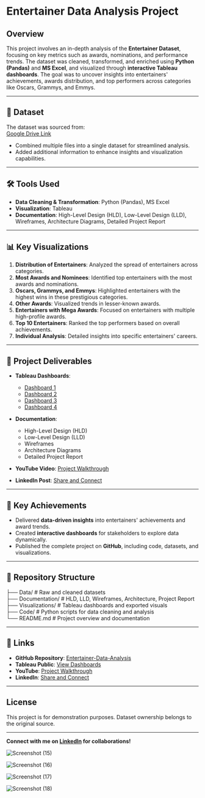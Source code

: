 # Entertainer Data Analysis Project  

## Overview  
This project involves an in-depth analysis of the **Entertainer Dataset**, focusing on key metrics such as awards, nominations, and performance trends. The dataset was cleaned, transformed, and enriched using **Python (Pandas)** and **MS Excel**, and visualized through **interactive Tableau dashboards**. The goal was to uncover insights into entertainers' achievements, awards distribution, and top performers across categories like Oscars, Grammys, and Emmys.  

---

## 🔗 Dataset  
The dataset was sourced from:  
[Google Drive Link](https://drive.google.com/drive/folders/1sJm4vy-qfuk3CFgE_zMMPGVYFmoIg35n)  

- Combined multiple files into a single dataset for streamlined analysis.  
- Added additional information to enhance insights and visualization capabilities.  

---

## 🛠️ Tools Used  
- **Data Cleaning & Transformation**: Python (Pandas), MS Excel  
- **Visualization**: Tableau  
- **Documentation**: High-Level Design (HLD), Low-Level Design (LLD), Wireframes, Architecture Diagrams, Detailed Project Report  

---

## 📊 Key Visualizations  
1. **Distribution of Entertainers**: Analyzed the spread of entertainers across categories.  
2. **Most Awards and Nominees**: Identified top entertainers with the most awards and nominations.  
3. **Oscars, Grammys, and Emmys**: Highlighted entertainers with the highest wins in these prestigious categories.  
4. **Other Awards**: Visualized trends in lesser-known awards.  
5. **Entertainers with Mega Awards**: Focused on entertainers with multiple high-profile awards.  
6. **Top 10 Entertainers**: Ranked the top performers based on overall achievements.  
7. **Individual Analysis**: Detailed insights into specific entertainers' careers.  

---

## 📂 Project Deliverables  
- **Tableau Dashboards**:  
  - [Dashboard 1](https://public.tableau.com/app/profile/syed.mujtaba8280/viz/EntertainerDataAnalysis_16681956685100/Dashboard1)  
  - [Dashboard 2](https://public.tableau.com/app/profile/syed.mujtaba8280/viz/EntertainerDataAnalysis2/Dashboard2)  
  - [Dashboard 3](https://public.tableau.com/app/profile/syed.mujtaba8280/viz/EntertainerDataAnalysis3/Dashboard3)  
  - [Dashboard 4](https://public.tableau.com/app/profile/syed.mujtaba8280/viz/EntertainerDataAnalysis4/Dashboard4)  

- **Documentation**:  
  - High-Level Design (HLD)  
  - Low-Level Design (LLD)  
  - Wireframes  
  - Architecture Diagrams  
  - Detailed Project Report  

- **YouTube Video**: [Project Walkthrough](https://youtu.be/zZbzGVt-CkQ)  
- **LinkedIn Post**: [Share and Connect](https://www.linkedin.com/in/syed-mujtaba-831a81256/recent-activity/)  

---

## 🚀 Key Achievements  
- Delivered **data-driven insights** into entertainers' achievements and award trends.  
- Created **interactive dashboards** for stakeholders to explore data dynamically.  
- Published the complete project on **GitHub**, including code, datasets, and visualizations.  

---

## 📂 Repository Structure  
├── Data/                   # Raw and cleaned datasets  
├── Documentation/          # HLD, LLD, Wireframes, Architecture, Project Report  
├── Visualizations/         # Tableau dashboards and exported visuals  
├── Code/                   # Python scripts for data cleaning and analysis  
└── README.md               # Project overview and documentation  

---

## 🔗 Links  
- **GitHub Repository**: [Entertainer-Data-Analysis](https://github.com/your-username/Entertainer-Data-Analysis)  
- **Tableau Public**: [View Dashboards](https://public.tableau.com/app/profile/syed.mujtaba8280)  
- **YouTube**: [Project Walkthrough](https://youtu.be/zZbzGVt-CkQ)  
- **LinkedIn**: [Share and Connect](https://www.linkedin.com/in/syed-mujtaba-831a81256/recent-activity/)  

---

## License  
This project is for demonstration purposes. Dataset ownership belongs to the original source.  

---

**Connect with me on [LinkedIn](https://www.linkedin.com/in/syed-mujtaba-831a81256) for collaborations!**  

![Screenshot (15)](https://user-images.githubusercontent.com/63716592/201498079-34b48f1f-4c08-4432-9ff0-d16bd86b63c3.png)




![Screenshot (16)](https://user-images.githubusercontent.com/63716592/201498090-5510a315-b633-4cf1-aa42-340dca64c323.png)




![Screenshot (17)](https://user-images.githubusercontent.com/63716592/201498098-2bc381d0-11d1-4e70-9afa-da1f461c370f.png)




![Screenshot (18)](https://user-images.githubusercontent.com/63716592/201498103-bec234dd-e836-489e-a121-54144abe8e55.png)
